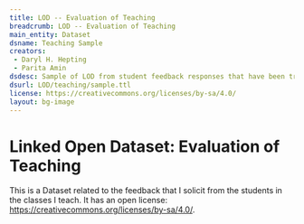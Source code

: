 ```yaml
---
title: LOD -- Evaluation of Teaching
breadcrumb: LOD -- Evaluation of Teaching
main_entity: Dataset
dsname: Teaching Sample
creators:
 - Daryl H. Hepting
 - Parita Amin
dsdesc: Sample of LOD from student feedback responses that have been transformed from a CSV file using Protégé and OpenRefine
dsurl: LOD/teaching/sample.ttl
license: https://creativecommons.org/licenses/by-sa/4.0/
layout: bg-image
---
```

# Linked Open Dataset: Evaluation of Teaching

This is a Dataset related to the feedback that I solicit from the students in the classes I teach. It has an open license: <https://creativecommons.org/licenses/by-sa/4.0/>.
